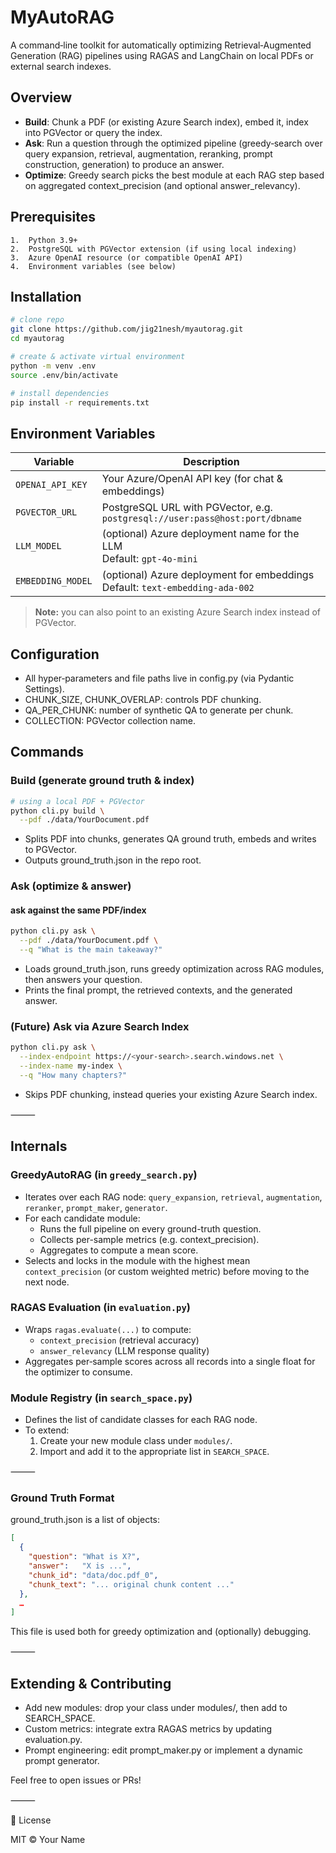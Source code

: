 # MyAutoRAG

A command‑line toolkit for automatically optimizing Retrieval‑Augmented Generation (RAG) pipelines using RAGAS and LangChain on local PDFs or external search indexes.



## Overview
- **Build**: Chunk a PDF (or existing Azure Search index), embed it, index into PGVector or query the index.
- **Ask**: Run a question through the optimized pipeline (greedy‑search over query expansion, retrieval, augmentation, reranking, prompt construction, generation) to produce an answer.
- **Optimize**: Greedy search picks the best module at each RAG step based on aggregated context_precision (and optional answer_relevancy).


## Prerequisites
	1.	Python 3.9+
	2.	PostgreSQL with PGVector extension (if using local indexing)
	3.	Azure OpenAI resource (or compatible OpenAI API)
	4.	Environment variables (see below)



## Installation

```bash
# clone repo
git clone https://github.com/jig21nesh/myautorag.git
cd myautorag

# create & activate virtual environment
python -m venv .env
source .env/bin/activate

# install dependencies
pip install -r requirements.txt
```





## Environment Variables

| Variable          | Description                                                                                          |
|-------------------|------------------------------------------------------------------------------------------------------|
| `OPENAI_API_KEY`  | Your Azure/OpenAI API key (for chat & embeddings)                                                     |
| `PGVECTOR_URL`    | PostgreSQL URL with PGVector, e.g. `postgresql://user:pass@host:port/dbname`                           |
| `LLM_MODEL`       | (optional) Azure deployment name for the LLM<br>Default: `gpt-4o-mini`                                  |
| `EMBEDDING_MODEL` | (optional) Azure deployment for embeddings<br>Default: `text-embedding-ada-002`                        |

> **Note:** you can also point to an existing Azure Search index instead of PGVector.


## Configuration

- All hyper‑parameters and file paths live in config.py (via Pydantic Settings).
- CHUNK_SIZE, CHUNK_OVERLAP: controls PDF chunking.
- QA_PER_CHUNK: number of synthetic QA to generate per chunk.
- COLLECTION: PGVector collection name.



## Commands

### Build (generate ground truth & index)

```bash
# using a local PDF + PGVector
python cli.py build \
  --pdf ./data/YourDocument.pdf
```

- Splits PDF into chunks, generates QA ground truth, embeds and writes to PGVector.
- Outputs ground_truth.json in the repo root.

### Ask (optimize & answer)

#### ask against the same PDF/index
```bash
python cli.py ask \
  --pdf ./data/YourDocument.pdf \
  --q "What is the main takeaway?"
```

- Loads ground_truth.json, runs greedy optimization across RAG modules, then answers your question.
- Prints the final prompt, the retrieved contexts, and the generated answer.

### (Future) Ask via Azure Search Index

```bash
python cli.py ask \
  --index-endpoint https://<your-search>.search.windows.net \
  --index-name my-index \
  --q "How many chapters?"
```
- Skips PDF chunking, instead queries your existing Azure Search index.

⸻

## Internals

### GreedyAutoRAG (in `greedy_search.py`)
- Iterates over each RAG node: `query_expansion`, `retrieval`, `augmentation`, `reranker`, `prompt_maker`, `generator`.  
- For each candidate module:
  - Runs the full pipeline on every ground-truth question.  
  - Collects per-sample metrics (e.g. context_precision).  
  - Aggregates to compute a mean score.  
- Selects and locks in the module with the highest mean `context_precision` (or custom weighted metric) before moving to the next node.

### RAGAS Evaluation (in `evaluation.py`)
- Wraps `ragas.evaluate(...)` to compute:
  - `context_precision` (retrieval accuracy)  
  - `answer_relevancy` (LLM response quality)  
- Aggregates per‐sample scores across all records into a single float for the optimizer to consume.

### Module Registry (in `search_space.py`)
- Defines the list of candidate classes for each RAG node.  
- To extend:  
  1. Create your new module class under `modules/`.  
  2. Import and add it to the appropriate list in `SEARCH_SPACE`.  

⸻

### Ground Truth Format

ground_truth.json is a list of objects:

```json
[
  {
    "question": "What is X?",
    "answer":   "X is ...",
    "chunk_id": "data/doc.pdf_0",
    "chunk_text": "... original chunk content ..."
  },
  …
]
```

This file is used both for greedy optimization and (optionally) debugging.

⸻

## Extending & Contributing
- Add new modules: drop your class under modules/, then add to SEARCH_SPACE.
- Custom metrics: integrate extra RAGAS metrics by updating evaluation.py.
- Prompt engineering: edit prompt_maker.py or implement a dynamic prompt generator.

Feel free to open issues or PRs!

⸻

📜 License

MIT © Your Name